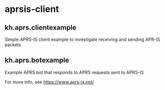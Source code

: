 # aprsis-client

## kh.aprs.clientexample
Simple APRS-IS client example to investigate receiving and sending APR-IS packets

## kh.aprs.botexample
Example APRS bot that responds to APRS requests sent to APRS-IS

For more info, see https://www.aprs-is.net/
